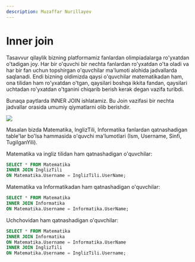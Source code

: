 ```yaml
---
description: Muzaffar Nurillayev
---
```


# Inner join

Tasavvur qilaylik bizning platformamiz fanlardan olimpiadalarga ro'yxatdan o'tadigan joy. Har bir o'quvchi bir nechta fanlardan ro'yxatdan o'ta oladi va har bir fan uchun topshirgan o'quvchilar ma'lumoti alohida jadvallarda saqlanadi. Endi bizning oldimizda qaysi o'quvchilar matematikadan ham, ona tilidan ham ro'yxatdan o'tgan, qaysilari boshqa ikkita fandan, qaysilari uchtadan ro'yxatdan o'tganini chiqarib berish kerak degan vazifa turibdi.

Bunaqa paytlarda INNER JOIN ishlatamiz. Bu Join vazifasi bir nechta jadvallar orasida umumiy qiymatlarni olib berishdir.

![](https://user-images.githubusercontent.com/91861166/227073378-26736fab-4114-4eb2-b94e-c8b4c5a4529c.png)

Masalan bizda Matematika, InglizTili, Informatika fanlardan qatnashadigan table'lar bo'lsa hammasida o'quvchi ma'lumotlari (Ism, Username, Sinfi, TugilganYili).

Matematika va ingliz tilidan ham qatnashadigan o'quvchilar:
```sql
SELECT * FROM Matematika
INNER JOIN InglizTili
ON Matematika.Username = InglizTili.UserName;
```

Matematika va Informatikadan ham qatnashadigan o'quvchilar:
```sql
SELECT * FROM Matematika
INNER JOIN Informatika
ON Matematika.Username = Informatika.UserName;
```

Uchchovidan ham qatnashadigan o'quvchilar:
```sql
SELECT * FROM Matematika
INNER JOIN Informatika
ON Matematika.Username = Informatika.UserName
INNER JOIN InglizTili
ON Matematika.Username = InglizTili.Username;
```
